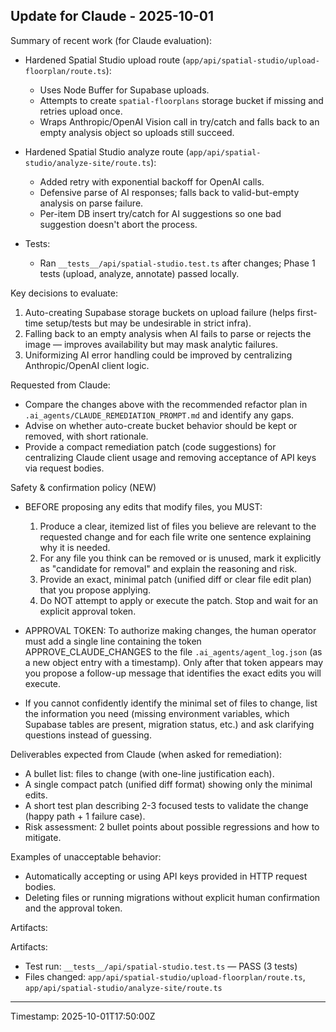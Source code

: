 ## Update for Claude - 2025-10-01

Summary of recent work (for Claude evaluation):

- Hardened Spatial Studio upload route (`app/api/spatial-studio/upload-floorplan/route.ts`):
  - Uses Node Buffer for Supabase uploads.
  - Attempts to create `spatial-floorplans` storage bucket if missing and retries upload once.
  - Wraps Anthropic/OpenAI Vision call in try/catch and falls back to an empty analysis object so uploads still succeed.

- Hardened Spatial Studio analyze route (`app/api/spatial-studio/analyze-site/route.ts`):
  - Added retry with exponential backoff for OpenAI calls.
  - Defensive parse of AI responses; falls back to valid-but-empty analysis on parse failure.
  - Per-item DB insert try/catch for AI suggestions so one bad suggestion doesn't abort the process.

- Tests:
  - Ran `__tests__/api/spatial-studio.test.ts` after changes; Phase 1 tests (upload, analyze, annotate) passed locally.

Key decisions to evaluate:

1. Auto-creating Supabase storage buckets on upload failure (helps first-time setup/tests but may be undesirable in strict infra).
2. Falling back to an empty analysis when AI fails to parse or rejects the image — improves availability but may mask analytic failures.
3. Uniformizing AI error handling could be improved by centralizing Anthropic/OpenAI client logic.

Requested from Claude:

- Compare the changes above with the recommended refactor plan in `.ai_agents/CLAUDE_REMEDIATION_PROMPT.md` and identify any gaps.
- Advise on whether auto-create bucket behavior should be kept or removed, with short rationale.
- Provide a compact remediation patch (code suggestions) for centralizing Claude client usage and removing acceptance of API keys via request bodies.

Safety & confirmation policy (NEW)

- BEFORE proposing any edits that modify files, you MUST:
  1. Produce a clear, itemized list of files you believe are relevant to the requested change and for each file write one sentence explaining why it is needed.
  2. For any file you think can be removed or is unused, mark it explicitly as "candidate for removal" and explain the reasoning and risk.
  3. Provide an exact, minimal patch (unified diff or clear file edit plan) that you propose applying.
  4. Do NOT attempt to apply or execute the patch. Stop and wait for an explicit approval token.

- APPROVAL TOKEN: To authorize making changes, the human operator must add a single line containing the token APPROVE_CLAUDE_CHANGES to the file `.ai_agents/agent_log.json` (as a new object entry with a timestamp). Only after that token appears may you propose a follow-up message that identifies the exact edits you will execute.

- If you cannot confidently identify the minimal set of files to change, list the information you need (missing environment variables, which Supabase tables are present, migration status, etc.) and ask clarifying questions instead of guessing.

Deliverables expected from Claude (when asked for remediation):

- A bullet list: files to change (with one-line justification each).
- A single compact patch (unified diff format) showing only the minimal edits.
- A short test plan describing 2-3 focused tests to validate the change (happy path + 1 failure case).
- Risk assessment: 2 bullet points about possible regressions and how to mitigate.

Examples of unacceptable behavior:

- Automatically accepting or using API keys provided in HTTP request bodies.
- Deleting files or running migrations without explicit human confirmation and the approval token.

Artifacts:

Artifacts:

- Test run: `__tests__/api/spatial-studio.test.ts` — PASS (3 tests)
- Files changed: `app/api/spatial-studio/upload-floorplan/route.ts`, `app/api/spatial-studio/analyze-site/route.ts`

---
Timestamp: 2025-10-01T17:50:00Z
